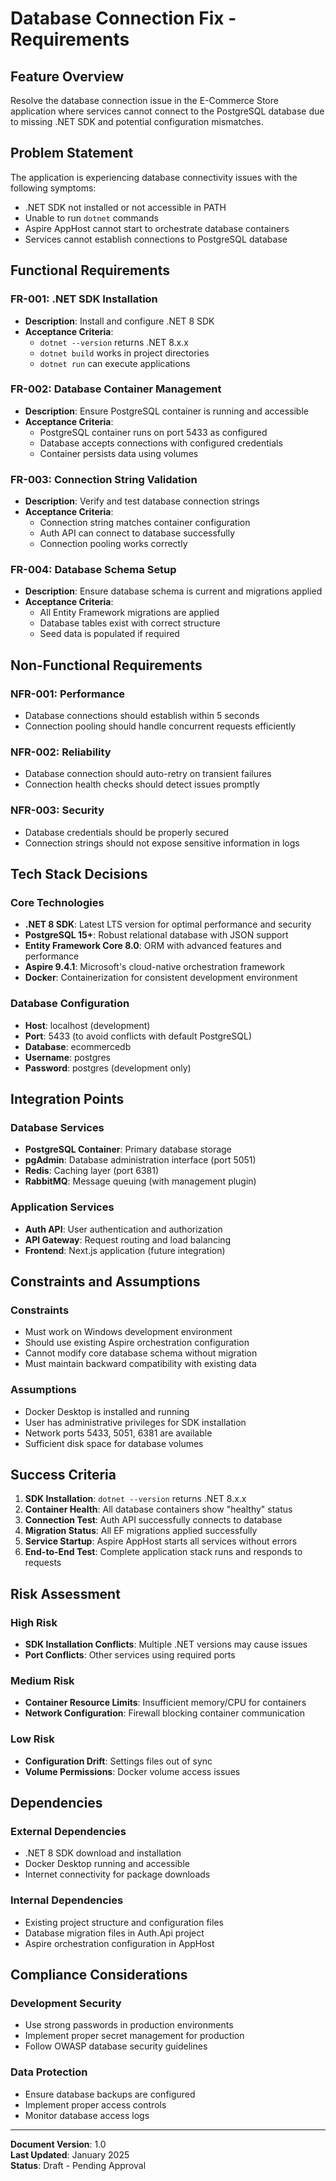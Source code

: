 # Database Connection Fix - Requirements

## Feature Overview
Resolve the database connection issue in the E-Commerce Store application where services cannot connect to the PostgreSQL database due to missing .NET SDK and potential configuration mismatches.

## Problem Statement
The application is experiencing database connectivity issues with the following symptoms:
- .NET SDK not installed or not accessible in PATH
- Unable to run `dotnet` commands
- Aspire AppHost cannot start to orchestrate database containers
- Services cannot establish connections to PostgreSQL database

## Functional Requirements

### FR-001: .NET SDK Installation
- **Description**: Install and configure .NET 8 SDK
- **Acceptance Criteria**:
  - `dotnet --version` returns .NET 8.x.x
  - `dotnet build` works in project directories
  - `dotnet run` can execute applications

### FR-002: Database Container Management
- **Description**: Ensure PostgreSQL container is running and accessible
- **Acceptance Criteria**:
  - PostgreSQL container runs on port 5433 as configured
  - Database accepts connections with configured credentials
  - Container persists data using volumes

### FR-003: Connection String Validation
- **Description**: Verify and test database connection strings
- **Acceptance Criteria**:
  - Connection string matches container configuration
  - Auth API can connect to database successfully
  - Connection pooling works correctly

### FR-004: Database Schema Setup
- **Description**: Ensure database schema is current and migrations applied
- **Acceptance Criteria**:
  - All Entity Framework migrations are applied
  - Database tables exist with correct structure
  - Seed data is populated if required

## Non-Functional Requirements

### NFR-001: Performance
- Database connections should establish within 5 seconds
- Connection pooling should handle concurrent requests efficiently

### NFR-002: Reliability
- Database connection should auto-retry on transient failures
- Connection health checks should detect issues promptly

### NFR-003: Security
- Database credentials should be properly secured
- Connection strings should not expose sensitive information in logs

## Tech Stack Decisions

### Core Technologies
- **.NET 8 SDK**: Latest LTS version for optimal performance and security
- **PostgreSQL 15+**: Robust relational database with JSON support
- **Entity Framework Core 8.0**: ORM with advanced features and performance
- **Aspire 9.4.1**: Microsoft's cloud-native orchestration framework
- **Docker**: Containerization for consistent development environment

### Database Configuration
- **Host**: localhost (development)
- **Port**: 5433 (to avoid conflicts with default PostgreSQL)
- **Database**: ecommercedb
- **Username**: postgres
- **Password**: postgres (development only)

## Integration Points

### Database Services
- **PostgreSQL Container**: Primary database storage
- **pgAdmin**: Database administration interface (port 5051)
- **Redis**: Caching layer (port 6381)
- **RabbitMQ**: Message queuing (with management plugin)

### Application Services
- **Auth API**: User authentication and authorization
- **API Gateway**: Request routing and load balancing
- **Frontend**: Next.js application (future integration)

## Constraints and Assumptions

### Constraints
- Must work on Windows development environment
- Should use existing Aspire orchestration configuration
- Cannot modify core database schema without migration
- Must maintain backward compatibility with existing data

### Assumptions
- Docker Desktop is installed and running
- User has administrative privileges for SDK installation
- Network ports 5433, 5051, 6381 are available
- Sufficient disk space for database volumes

## Success Criteria

1. **SDK Installation**: `dotnet --version` returns .NET 8.x.x
2. **Container Health**: All database containers show "healthy" status
3. **Connection Test**: Auth API successfully connects to database
4. **Migration Status**: All EF migrations applied successfully
5. **Service Startup**: Aspire AppHost starts all services without errors
6. **End-to-End Test**: Complete application stack runs and responds to requests

## Risk Assessment

### High Risk
- **SDK Installation Conflicts**: Multiple .NET versions may cause issues
- **Port Conflicts**: Other services using required ports

### Medium Risk
- **Container Resource Limits**: Insufficient memory/CPU for containers
- **Network Configuration**: Firewall blocking container communication

### Low Risk
- **Configuration Drift**: Settings files out of sync
- **Volume Permissions**: Docker volume access issues

## Dependencies

### External Dependencies
- .NET 8 SDK download and installation
- Docker Desktop running and accessible
- Internet connectivity for package downloads

### Internal Dependencies
- Existing project structure and configuration files
- Database migration files in Auth.Api project
- Aspire orchestration configuration in AppHost

## Compliance Considerations

### Development Security
- Use strong passwords in production environments
- Implement proper secret management for production
- Follow OWASP database security guidelines

### Data Protection
- Ensure database backups are configured
- Implement proper access controls
- Monitor database access logs

---

**Document Version**: 1.0  
**Last Updated**: January 2025  
**Status**: Draft - Pending Approval